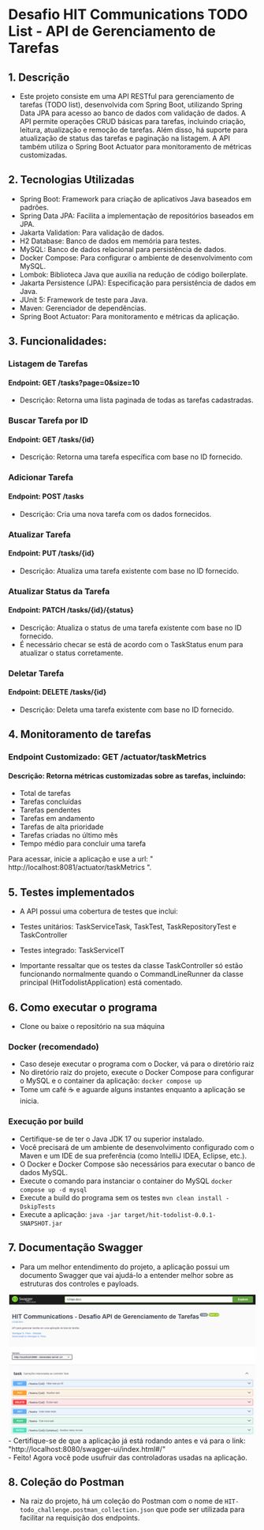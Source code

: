 # Desafio HIT Communications TODO List - API de Gerenciamento de Tarefas

## 1. Descrição
- Este projeto consiste em uma API RESTful para gerenciamento de tarefas (TODO list), desenvolvida com Spring Boot, utilizando Spring Data JPA para acesso ao banco de dados com validação de dados. A API permite operações CRUD básicas para tarefas, incluindo criação, leitura, atualização e remoção de tarefas. Além disso, há suporte para atualização de status das tarefas e paginação na listagem. A API também utiliza o Spring Boot Actuator para monitoramento de métricas customizadas.

## 2. Tecnologias Utilizadas
- Spring Boot: Framework para criação de aplicativos Java baseados em padrões.
- Spring Data JPA: Facilita a implementação de repositórios baseados em JPA.
- Jakarta Validation: Para validação de dados.
- H2 Database: Banco de dados em memória para testes.
- MySQL: Banco de dados relacional para persistência de dados.
- Docker Compose: Para configurar o ambiente de desenvolvimento com MySQL.
- Lombok: Biblioteca Java que auxilia na redução de código boilerplate.
- Jakarta Persistence (JPA): Especificação para persistência de dados em Java.
- JUnit 5: Framework de teste para Java.
- Maven: Gerenciador de dependências.
- Spring Boot Actuator: Para monitoramento e métricas da aplicação.

## 3. Funcionalidades:
### Listagem de Tarefas

#### Endpoint: GET /tasks?page=0&size=10
- Descrição: Retorna uma lista paginada de todas as tarefas cadastradas.

### Buscar Tarefa por ID
#### Endpoint: GET /tasks/{id}
- Descrição: Retorna uma tarefa específica com base no ID fornecido.

### Adicionar Tarefa
#### Endpoint: POST /tasks
- Descrição: Cria uma nova tarefa com os dados fornecidos.

### Atualizar Tarefa
#### Endpoint: PUT /tasks/{id}
- Descrição: Atualiza uma tarefa existente com base no ID fornecido.

### Atualizar Status da Tarefa
#### Endpoint: PATCH /tasks/{id}/{status}
- Descrição: Atualiza o status de uma tarefa existente com base no ID fornecido.
- É necessário checar se está de acordo com o TaskStatus enum para atualizar o status corretamente.

### Deletar Tarefa
#### Endpoint: DELETE /tasks/{id}
- Descrição: Deleta uma tarefa existente com base no ID fornecido.

## 4. Monitoramento de tarefas
### Endpoint Customizado: GET /actuator/taskMetrics
#### Descrição: Retorna métricas customizadas sobre as tarefas, incluindo:
- Total de tarefas
- Tarefas concluídas
- Tarefas pendentes
- Tarefas em andamento
- Tarefas de alta prioridade
- Tarefas criadas no último mês
- Tempo médio para concluir uma tarefa

Para acessar, inicie a aplicação e use a url: "<a> http://localhost:8081/actuator/taskMetrics </a>".

## 5. Testes implementados
- A API possui uma cobertura de testes que inclui:
- Testes unitários: TaskServiceTask, TaskTest, TaskRepositoryTest e TaskController
- Testes integrado: TaskServiceIT

- Importante ressaltar que os testes da classe TaskController só estão funcionando normalmente quando o CommandLineRunner da classe principal (HitTodolistApplication) está comentado. 

## 6. Como executar o programa
- Clone ou baixe o repositório  na sua máquina

### Docker (recomendado)
- Caso deseje executar o programa com o Docker, vá para o diretório raiz
- No diretório raiz do projeto, execute o Docker Compose para configurar o MySQL e o container da aplicação: `docker compose up`
- Tome um café ☕ e aguarde alguns instantes enquanto a aplicação se inicia.

### Execução por build
- Certifique-se de ter o Java JDK 17 ou superior instalado.
- Você precisará de um ambiente de desenvolvimento configurado com o Maven e um IDE de sua preferência (como IntelliJ IDEA, Eclipse, etc.).
- O Docker e Docker Compose são necessários para executar o banco de dados MySQL.
- Execute o comando para instanciar o container do MySQL `docker compose up -d mysql`
- Execute a build do programa sem os testes `mvn clean install -DskipTests`
- Execute a aplicação: `java -jar target/hit-todolist-0.0.1-SNAPSHOT.jar`

## 7. Documentação Swagger
- Para um melhor entendimento do projeto, a aplicação possui um documento Swagger que vai ajudá-lo a entender melhor sobre as estruturas dos controles e payloads. 
<div align="center">
    <img src="hit_todo_swagger.png" alt="Imagem do doc swagger da API" width="500px" />
</div>
- Certifique-se de que a aplicação já está rodando antes e vá para o link: <a> "http://localhost:8080/swagger-ui/index.html#/" </a>
<br />
- Feito! Agora você pode usufruir das controladoras usadas na aplicação.

## 8. Coleção do Postman

- Na raiz do projeto, há um coleção do Postman com o nome de `HIT-todo_challenge.postman_collection.json` que pode ser utilizada para facilitar na requisição dos endpoints.

